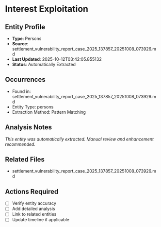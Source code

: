 # Interest Exploitation

## Entity Profile
- **Type**: Persons
- **Source**: settlement_vulnerability_report_case_2025_137857_20251008_073926.md
- **Last Updated**: 2025-10-12T03:42:05.855132
- **Status**: Automatically Extracted

## Occurrences
- Found in: settlement_vulnerability_report_case_2025_137857_20251008_073926.md
- Entity Type: persons
- Extraction Method: Pattern Matching

## Analysis Notes
*This entity was automatically extracted. Manual review and enhancement recommended.*

## Related Files
- settlement_vulnerability_report_case_2025_137857_20251008_073926.md

## Actions Required
- [ ] Verify entity accuracy
- [ ] Add detailed analysis
- [ ] Link to related entities
- [ ] Update timeline if applicable
